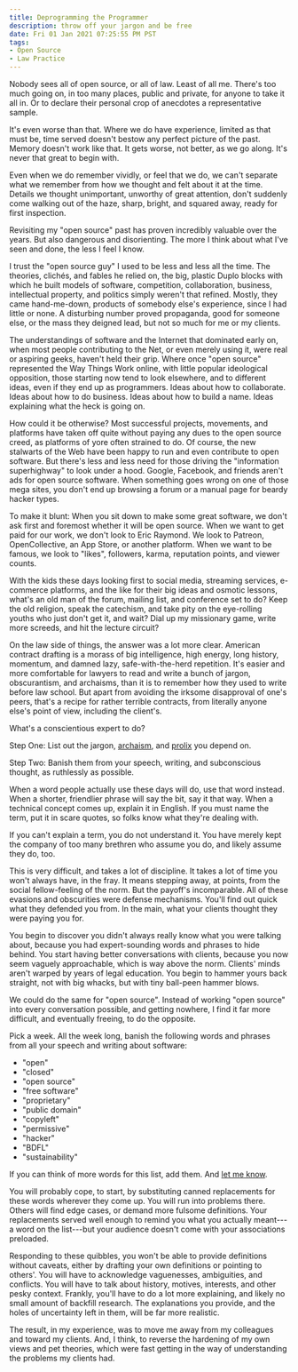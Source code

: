 ```yaml
---
title: Deprogramming the Programmer
description: throw off your jargon and be free
date: Fri 01 Jan 2021 07:25:55 PM PST
tags:
- Open Source
- Law Practice
---
```


Nobody sees all of open source, or all of law.  Least of all me.  There's too much going on, in too many places, public and private, for anyone to take it all in.  Or to declare their personal crop of anecdotes a representative sample.

It's even worse than that.  Where we do have experience, limited as that must be, time served doesn't bestow any perfect picture of the past.  Memory doesn't work like that.  It gets worse, not better, as we go along.  It's never that great to begin with.

Even when we do remember vividly, or feel that we do, we can't separate what we remember from how we thought and felt about it at the time.  Details we thought unimportant, unworthy of great attention, don't suddenly come walking out of the haze, sharp, bright, and squared away, ready for first inspection.

Revisiting my "open source" past has proven incredibly valuable over the years.  But also dangerous and disorienting.  The more I think about what I've seen and done, the less I feel I know.

I trust the "open source guy" I used to be less and less all the time.  The theories, clichés, and fables he relied on, the big, plastic Duplo blocks with which he built models of software, competition, collaboration, business, intellectual property, and politics simply weren't that refined.  Mostly, they came hand-me-down, products of somebody else's experience, since I had little or none.  A disturbing number proved propaganda, good for someone else, or the mass they deigned lead, but not so much for me or my clients.

The understandings of software and the Internet that dominated early on, when most people contributing to the Net, or even merely using it, were real or aspiring geeks, haven't held their grip.  Where once "open source" represented the Way Things Work online, with little popular ideological opposition, those starting now tend to look elsewhere, and to different ideas, even if they end up as programmers.  Ideas about how to collaborate.  Ideas about how to do business.  Ideas about how to build a name.  Ideas explaining what the heck is going on.

How could it be otherwise?  Most successful projects, movements, and platforms have taken off quite without paying any dues to the open source creed, as platforms of yore often strained to do.  Of course, the new stalwarts of the Web have been happy to run and even contribute to open software.  But there's less and less need for those driving the "information superhighway" to look under a hood.  Google, Facebook, and friends aren't ads for open source software. When something goes wrong on one of those mega sites, you don't end up browsing a forum or a manual page for beardy hacker types.

To make it blunt: When you sit down to make some great software, we don't ask first and foremost whether it will be open source.  When we want to get paid for our work, we don't look to Eric Raymond.  We look to Patreon, OpenCollective, an App Store, or another platform.  When we want to be famous, we look to "likes", followers, karma, reputation points, and viewer counts.

With the kids these days looking first to social media, streaming services, e-commerce platforms, and the like for their big ideas and osmotic lessons, what's an old man of the forum, mailing list, and conference set to do?  Keep the old religion, speak the catechism, and take pity on the eye-rolling youths who just don't get it, and wait?  Dial up my missionary game, write more screeds, and hit the lecture circuit?

On the law side of things, the answer was a lot more clear.  American contract drafting is a morass of big intelligence, high energy, long history, momentum, and damned lazy, safe-with-the-herd repetition.  It's easier and more comfortable for lawyers to read and write a bunch of jargon, obscurantism, and archaisms, than it is to remember how they used to write before law school.  But apart from avoiding the irksome disapproval of one's peers, that's a recipe for rather terrible contracts, from literally anyone else's point of view, including the client's.

What's a conscientious expert to do?

Step One: List out the jargon, [archaism](https://github.com/kemitchell/american-legal-archaisms/blob/master/index.json), and [prolix](https://github.com/kemitchell/wordy-words/blob/master/index.json) you depend on.

Step Two: Banish them from your speech, writing, and subconscious thought, as ruthlessly as possible.

When a word people actually use these days will do, use that word instead.  When a shorter, friendlier phrase will say the bit, say it that way.  When a technical concept comes up, explain it in English.  If you must name the term, put it in scare quotes, so folks know what they're dealing with.

If you can't explain a term, you do not understand it.  You have merely kept the company of too many brethren who assume you do, and likely assume they do, too.

This is very difficult, and takes a lot of discipline.  It takes a lot of time you won't always have, in the fray.  It means stepping away, at points, from the social fellow-feeling of the norm.  But the payoff's incomparable.  All of these evasions and obscurities were defense mechanisms.  You'll find out quick what they defended you from.  In the main, what your clients thought they were paying you for.

You begin to discover you didn't always really know what you were talking about, because you had expert-sounding words and phrases to hide behind.  You start having better conversations with clients, because you now seem vaguely approachable, which is way above the norm.  Clients' minds aren't warped by years of legal education.  You begin to hammer yours back straight, not with big whacks, but with tiny ball-peen hammer blows.

We could do the same for "open source".  Instead of working "open source" into every conversation possible, and getting nowhere, I find it far more difficult, and eventually freeing, to do the opposite.

Pick a week.  All the week long, banish the following words and phrases from all your speech and writing about software:

- "open"
- "closed"
- "open source"
- "free software"
- "proprietary"
- "public domain"
- "copyleft"
- "permissive"
- "hacker"
- "BDFL"
- "sustainability"

If you can think of more words for this list, add them.  And [let me know](mailto:kyle@kemitchell.com).

You will probably cope, to start, by substituting canned replacements for these words wherever they come up.  You will run into problems there.  Others will find edge cases, or demand more fulsome definitions.  Your replacements served well enough to remind you what you actually meant---a word on the list---but your audience doesn't come with your associations preloaded.

Responding to these quibbles, you won't be able to provide definitions without caveats, either by drafting your own definitions or pointing to others'.  You will have to acknowledge vaguenesses, ambiguities, and conflicts.  You will have to talk about history, motives, interests, and other pesky context.  Frankly, you'll have to do a lot more explaining, and likely no small amount of backfill research.  The explanations you provide, and the holes of uncertainty left in them, will be far more realistic.

The result, in my experience, was to move me away from my colleagues and toward my clients.  And, I think, to reverse the hardening of my own views and pet theories, which were fast getting in the way of understanding the problems my clients had.

